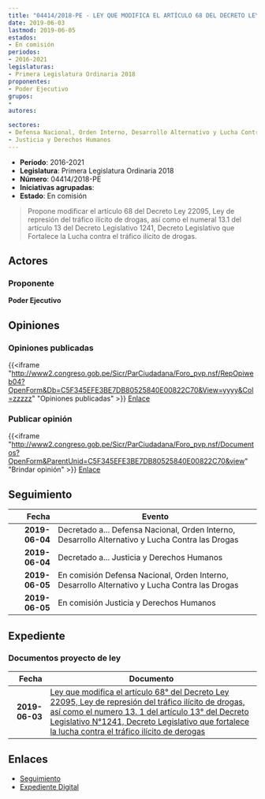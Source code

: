 ```yaml
---
title: "04414/2018-PE - LEY QUE MODIFICA EL ARTÍCULO 68 DEL DECRETO LEY 22095, LEY DE REPRESIÓN DEL TRÁFICO ILÍCITO DE DROGAS, ASÍ COMO EL NUMERAL 13.1 DEL ARTÍCULO 13 DEL DECRETO LEGISLATIVO 1241, DECRETO LEGISLATIVO QUE FORTALECE LA LUCHA CONTRA EL TRÁFICO ILÍCITO DE DROGAS"
date: 2019-06-03
lastmod: 2019-06-05
estados:
- En comisión
periodos:
- 2016-2021
legislaturas:
- Primera Legislatura Ordinaria 2018
proponentes:
- Poder Ejecutivo
grupos:
- 
autores:

sectores:
- Defensa Nacional, Orden Interno, Desarrollo Alternativo y Lucha Contra las Drogas
- Justicia y Derechos Humanos
---
```

- **Periodo**: 2016-2021
- **Legislatura**: Primera Legislatura Ordinaria 2018
- **Número**: 04414/2018-PE
- **Iniciativas agrupadas**: 
- **Estado**: En comisión

> Propone modificar el artículo 68 del Decreto Ley 22095, Ley de represión del tráfico ilícito de drogas, así como el numeral 13.1 del artículo 13 del Decreto Legislativo 1241, Decreto Legislativo que Fortalece la Lucha contra el tráfico ilícito de drogas.


## Actores

### Proponente

**Poder Ejecutivo**

## Opiniones

### Opiniones publicadas

{{<iframe "http://www2.congreso.gob.pe/Sicr/ParCiudadana/Foro_pvp.nsf/RepOpiweb04?OpenForm&Db=C5F345EFE3BE7DB80525840E00822C70&View=yyyy&Col=zzzzz" "Opiniones publicadas" >}}
[Enlace](http://www2.congreso.gob.pe/Sicr/ParCiudadana/Foro_pvp.nsf/RepOpiweb04?OpenForm&Db=C5F345EFE3BE7DB80525840E00822C70&View=yyyy&Col=zzzzz)

### Publicar opinión

{{<iframe "http://www2.congreso.gob.pe/Sicr/ParCiudadana/Foro_pvp.nsf/Documentos?OpenForm&ParentUnid=C5F345EFE3BE7DB80525840E00822C70&view" "Brindar opinión" >}}
[Enlace](http://www2.congreso.gob.pe/Sicr/ParCiudadana/Foro_pvp.nsf/Documentos?OpenForm&ParentUnid=C5F345EFE3BE7DB80525840E00822C70&view)


## Seguimiento

| Fecha | Evento |
|------:|--------|
| **2019-06-04** | Decretado a... Defensa Nacional, Orden Interno, Desarrollo Alternativo y Lucha Contra las Drogas |
| **2019-06-04** | Decretado a... Justicia y Derechos Humanos |
| **2019-06-05** | En comisión Defensa Nacional, Orden Interno, Desarrollo Alternativo y Lucha Contra las Drogas |
| **2019-06-05** | En comisión Justicia y Derechos Humanos |

## Expediente

### Documentos proyecto de ley

| Fecha | Documento |
|------:|-----------|
| **2019-06-03** | [Ley que modifica el artículo 68° del Decreto Ley 22095, Ley de represión del tráfico ilícito de drogas, así como el numero 13. 1 del artículo 13° del Decreto Legislativo N°1241, Decreto Legislativo que fortalece la lucha contra el tráfico ilícito de derogas](http://www.leyes.congreso.gob.pe/Documentos/2016_2021/Proyectos_de_Ley_y_de_Resoluciones_Legislativas/PL0441420190603.pdf) |

## Enlaces

- [Seguimiento](http://www2.congreso.gob.pe/Sicr/TraDocEstProc/CLProLey2016.nsf/f7fff46988ca05b1052578e100829cc7/8acd11a2466682070525840e007b13e8?OpenDocument)
- [Expediente Digital](http://www2.congreso.gob.pe/Sicr/TraDocEstProc/Expvirt_2011.nsf/visbusqptramdoc1621/04414?opendocument)


